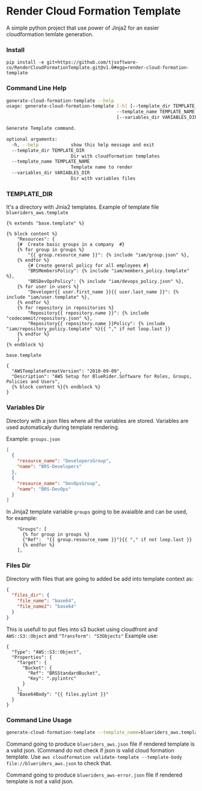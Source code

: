 # Render Cloud Formation Template

A simple python project that use power of Jinja2 for an easier cloudformation temlate generation.

### Install

`pip install -e git+https://github.com/tjsoftware-co/RenderCloudFormationTemplate.git@v1.0#egg=render-cloud-formation-template`
### Command Line Help

```bash
generate-cloud-formation-template --help
usage: generate-cloud-formation-template [-h] [--template_dir TEMPLATE_DIR]
                                         --template_name TEMPLATE_NAME
                                         [--variables_dir VARIABLES_DIR]

Generate Template command.

optional arguments:
  -h, --help            show this help message and exit
  --template_dir TEMPLATE_DIR
                        Dir with cloudformation templates
  --template_name TEMPLATE_NAME
                        Template name to render
  --variables_dir VARIABLES_DIR
                        Dir with variables files
```

### TEMPLATE_DIR
It's a directory with Jinia2 templates. Example of template file
`blueriders_aws.template`
```jinja2
{% extends "base.template" %}

{% block content %}
    "Resources": {
    {#  Create basic groups in a company  #}
    {% for group in groups %}
        "{{ group.resource_name }}": {% include "iam/group.json" %},
    {% endfor %}
        {# Create general policy for all employees #}
        "BRSMembersPolicy": {% include "iam/members_policy.template" %},
        "BRSDevOpsPolicy": {% include "iam/devops_policy.json" %},
    {% for user in users %}
        "Developer{{ user.first_name }}{{ user.last_name }}": {% include "iam/user.template" %},
    {% endfor %}
    {% for repository in repositories %}
        "Repository{{ repository.name }}": {% include "codecommit/repository.json" %},
        "Repository{{ repository.name }}Policy": {% include "iam/repository_policy.template" %}{{ "," if not loop.last }}
    {% endfor %}
    }
{% endblock %}
```

`base.template`
```jinja2
{
  "AWSTemplateFormatVersion": "2010-09-09",
  "Description": "AWS Setup for BlueRider.Software for Roles, Groups, Policies and Users",
  {% block content %}{% endblock %}
}
```

### Variables Dir
Directory with a json files where all the variables are stored. Variables are used automaticaly during
template rendering. 

Example: `groups.json`
```json
[
  {
    "resource_name": "DevelopersGroup",
    "name": "BRS-Developers"
  },
  {
    "resource_name": "DevOpsGroup",
    "name": "BRS-DevOps"
  }
]
```
In Jinija2 template variable `groups` going to be avaialble and can be used, for example:
```jinja2
    "Groups": [
      {% for group in groups %}
      {"Ref":  "{{ group.resource_name }}"}{{ "," if not loop.last }}
      {% endfor %}
    ],
```

### Files Dir
Directory with files that are going to added be add into template context as:
```json
{
  "files_dir": {
    "file_name": "base64",
    "file_name2": "base64"
  }
}
```
This is usefull to put files into s3 bucket using cloudfront and `AWS::S3::Object` and `"Transform": "S3Objects"`
Example use:
```jinja2
{
  "Type": "AWS::S3::Object",
  "Properties": {
    "Target": {
      "Bucket": {
        "Ref": "BRSStandardBucket",
        "Key": ".pylintrc"
      }
    },
    "Base64Body": "{{ files.pylint }}"
  }
}
```


### Command Line Usage

```bash
generate-cloud-formation-template --template_name=blueriders_aws.template
```

Command going to produce `blueriders_aws.json` file if rendered template is a valid json. 
(Command do not check if json is valid cloud formation template. 
Use `aws cloudformation validate-template --template-body file://blueriders_aws.json` to check that. 

Command going to produce `blueriders_aws-error.json` file if rendered template is not a valid json.